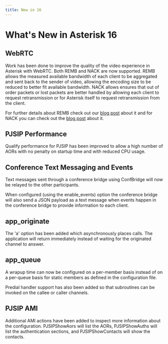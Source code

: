 ```yaml
---
title: New in 16
---
```


# What's New in Asterisk 16

## WebRTC


Work has been done to improve the quality of the video experience in Asterisk with WebRTC. Both REMB and NACK are now supported. REMB allows the measured available bandwidth of each client to be aggregated and sent back to the sender of video, allowing the encoding size to be reduced to better fit available bandwidth. NACK allows ensures that out of order packets or lost packets are better handled by allowing each client to request retransmission or for Asterisk itself to request retransmission from the client.

For further details about REMB check out our [blog post](https://blogs.asterisk.org/2018/05/16/receiver-estimated-maximum-bitrate-support/) about it and for NACK you can check out the [blog post](https://blogs.asterisk.org/2018/05/02/rtp-retransmission-for-video-to-combat-packet-loss/) about it.

## PJSIP Performance

Qualify performance for PJSIP has been improved to allow a high number of AORs with no penalty on startup time and with reduced CPU usage.

## Conference Text Messaging and Events

Text messages sent through a conference bridge using ConfBridge will now be relayed to the other participants.

When configured (using the enable\_events) option the conference bridge will also send a JSON payload as a text message when events happen in the conference bridge to provide information to each client.

## app_originate

The 'a' option has been added which asynchronously places calls. The application will return immediately instead of waiting for the originated channel to answer.

## app_queue


A wrapup time can now be configured on a per-member basis instead of on a per-queue basis for static members as defined in the configuration file.

Predial handler support has also been added so that subroutines can be invoked on the callee or caller channels.

## PJSIP AMI


Additional AMI actions have been added to inspect more information about the configuration. PJSIPShowAors will list the AORs, PJSIPShowAuths will list the authentication sections, and PJSIPShowContacts will show the contacts.

